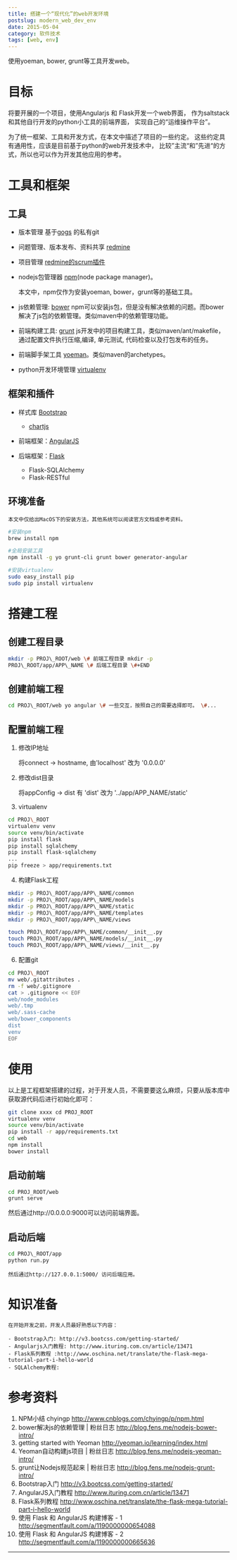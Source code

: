 ```yaml
---
title: 搭建一个“现代化”的web开发环境
postslug: modern_web_dev_env
date: 2015-05-04
category: 软件技术
tags: [web, env]
---
```


使用yoeman, bower, grunt等工具开发web。

<!-- more -->


#  目标

将要开展的一个项目，使用Angularjs 和 Flask开发一个web界面，
作为saltstack和其他自行开发的python小工具的前端界面，
实现自己的“运维操作平台”。

为了统一框架、工具和开发方式，在本文中描述了项目的一些约定。
这些约定具有通用性，应该是目前基于python的web开发技术中，
比较”主流“和”先进“的方式，所以也可以作为开发其他应用的参考。

# 工具和框架

## 工具

- 版本管理
    基于[gogs](http://gogs.io/) 的私有git
- 问题管理、版本发布、资料共享
    [redmine](http://www.redmine.org/)
- 项目管理
    [redmine的scrum插件](http://www.redminebacklogs.net/)
- nodejs包管理器
    [npm](https://www.npmjs.com/)(node package manager)。

    本文中，npm仅作为安装yoeman, bower，grunt等的基础工具。

- js依赖管理: [bower](http://bower.io/)
    npm可以安装js包，但是没有解决依赖的问题。而bower解决了js包的依赖管理。类似maven中的依赖管理功能。

- 前端构建工具: [grunt](http://gruntjs.com/)
    js开发中的项目构建工具，类似maven/ant/makefile，
    通过配置文件执行压缩,编译, 单元测试, 代码检查以及打包发布的任务。

- 前端脚手架工具
    [yoeman]()。类似maven的archetypes。

-   python开发环境管理
    [virtualenv](http://virtualenv-chinese-docs.readthedocs.org/en/latest/)

## 框架和插件

- 样式库 [Bootstrap](http://getbootstrap.com/)
    + [chartjs](https://github.com/nnnick/Chart.js/)

- 前端框架：[AngularJS](https://angularjs.org/)
- 后端框架：[Flask]()
    + Flask-SQLAlchemy
    + Flask-RESTful

## 环境准备

    本文中仅给出MacOS下的安装方法，其他系统可以阅读官方文档或参考资料。

```bash
#安装npm
brew install npm

#全局安装工具
npm install -g yo grunt-cli grunt bower generator-angular

#安装virtualenv
sudo easy_install pip
sudo pip install virtualenv
```

# 搭建工程

## 创建工程目录

``` bash
mkdir -p PROJ\_ROOT/web \# 前端工程目录 mkdir -p
PROJ\_ROOT/app/APP\_NAME \# 后端工程目录 \#+END
```

## 创建前端工程

``` bash
cd PROJ\_ROOT/web yo angular \# 一些交互，按照自己的需要选择即可。 \#...
```

## 配置前端工程

1. 修改IP地址

    将connect -\> hostname, 由'localhost' 改为 '0.0.0.0'

2. 修改dist目录

    将appConfig -\> dist 有 'dist' 改为 '../app/APP\_NAME/static'

3. virtualenv

``` bash
cd PROJ\_ROOT
virtualenv venv
source venv/bin/activate
pip install flask
pip install sqlalchemy
pip install flask-sqlalchemy
...
pip freeze > app/requirements.txt
```


4. 构建Flask工程

``` bash
mkdir -p PROJ\_ROOT/app/APP\_NAME/common
mkdir -p PROJ\_ROOT/app/APP\_NAME/models
mkdir -p PROJ\_ROOT/app/APP\_NAME/static
mkdir -p PROJ\_ROOT/app/APP\_NAME/templates
mkdir -p PROJ\_ROOT/app/APP\_NAME/views

touch PROJ\_ROOT/app/APP\_NAME/common/__init__.py
touch PROJ\_ROOT/app/APP\_NAME/models/__init__.py
touch PROJ\_ROOT/app/APP\_NAME/views/__init__.py
```

6. 配置git

``` bash
cd PROJ\_ROOT
mv web/.gitattributes .
rm -f web/.gitignore
cat > .gitignore << EOF
web/node_modules
web/.tmp
web/.sass-cache
web/bower_components
dist
venv
EOF
```

# 使用

  以上是工程框架搭建的过程，对于开发人员，不需要要这么麻烦，只要从版本库中获取源代码后进行初始化即可：

``` bash
git clone xxxx cd PROJ_ROOT
virtualenv venv
source venv/bin/activate
pip install -r app/requirements.txt
cd web
npm install
bower install
```

## 启动前端

``` bash
cd PROJ_ROOT/web
grunt serve
```

  然后通过http://0.0.0.0:9000可以访问前端界面。

## 启动后端
``` bash
cd PROJ\_ROOT/app
python run.py
```

    然后通过http://127.0.0.1:5000/ 访问后端应用。

# 知识准备

    在开始开发之前，开发人员最好熟悉以下内容：

    - Bootstrap入门: http://v3.bootcss.com/getting-started/
    - Angularjs入门教程: http://www.ituring.com.cn/article/13471
    - Flask系列教程 :http://www.oschina.net/translate/the-flask-mega-tutorial-part-i-hello-world
    - SQLAlchemy教程:

# 参考资料

1.  NPM小结 chyingp http://www.cnblogs.com/chyingp/p/npm.html
2.  bower解决js的依赖管理 | 粉丝日志
    http://blog.fens.me/nodejs-bower-intro/
3.  getting started with Yeoman http://yeoman.io/learning/index.html
4.  Yeoman自动构建js项目 | 粉丝日志
    http://blog.fens.me/nodejs-yeoman-intro/
5.  grunt让Nodejs规范起来 | 粉丝日志
    http://blog.fens.me/nodejs-grunt-intro/
6.  Bootstrap入门 http://v3.bootcss.com/getting-started/
7.  AngularJS入门教程 http://www.ituring.com.cn/article/13471
8.  Flask系列教程
    http://www.oschina.net/translate/the-flask-mega-tutorial-part-i-hello-world
9.  使用 Flask 和 AngularJS 构建博客 - 1
    http://segmentfault.com/a/1190000000654088
10. 使用 Flask 和 AngularJS 构建博客 - 2
    http://segmentfault.com/a/1190000000665636

---

